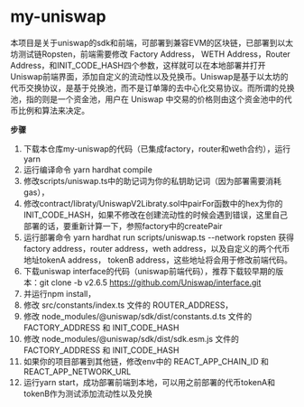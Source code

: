 # my-uniswap
本项目是关于uniswap的sdk和前端，可部署到兼容EVM的区块链，已部署到以太坊测试链Ropsten，前端需要修改 Factory Address， WETH Address，Router Address，和INIT_CODE_HASH四个参数，这样就可以在本地部署并打开Uniswap前端界面，添加自定义的流动性以及兑换币。Uniswap是基于以太坊的代币交换协议，是基于兑换池，而不是订单簿的去中心化交易协议。而所谓的兑换池，指的则是一个资金池，用户在 Uniswap 中交易的价格则由这个资金池中的代币比例和算法来决定。 

**步骤**

1. 下载本仓库my-uniswap的代码（已集成factory，router和weth合约），运行 yarn
2. 运行编译命令 yarn hardhat compile
3. 修改scripts/uniswap.ts中的助记词为你的私钥助记词（因为部署需要消耗gas），
4. 修改contract/libraty/UniswapV2Libraty.sol中pairFor函数中的hex为你的INIT_CODE_HASH，如果不修改在创建流动性的时候会遇到错误，这里自己部署的话，要重新计算一下，参照factory中的createPair
5. 运行部署命令 yarn hardhat run scripts/uniswap.ts --network ropsten 获得factory address，router address，weth address，以及自定义的两个代币地址tokenA address， tokenB address，这些地址将会用于修改前端代码。
6. 下载uniswap interface的代码（uniswap前端代码），推荐下载较早期的版本：git clone -b v2.6.5 https://github.com/Uniswap/interface.git 
7. 并运行npm install，
8. 修改 src/constants/index.ts 文件的 ROUTER_ADDRESS，
9. 修改 node_modules/@uniswap/sdk/dist/constants.d.ts 文件的 FACTORY_ADDRESS 和 INIT_CODE_HASH
10. 修改 node_modules/@uniswap/sdk/dist/sdk.esm.js 文件的 FACTORY_ADDRESS 和 INIT_CODE_HASH
11. 如果你的项目部署到其他链，修改env中的 REACT_APP_CHAIN_ID 和 REACT_APP_NETWORK_URL
12. 运行yarn start，成功部署前端到本地，可以用之前部署的代币tokenA和tokenB作为测试添加流动性以及兑换

